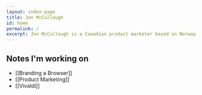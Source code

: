 ```yaml
---
layout: index-page
title: Jon McCullough
id: home
permalink: /
excerpt: Jon McCullough is a Canadian product marketer based in Norway. Why is he writing this in the third-person, you ask? Good question.
---
```



## Notes I'm working on

- [[Branding a Browser]]
- [[Product Marketing]]
- [[Vivaldi]]